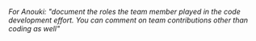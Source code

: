 *For Anouki: "document the roles the team member played in the code development effort. You can comment on team contributions other than coding as well"*
